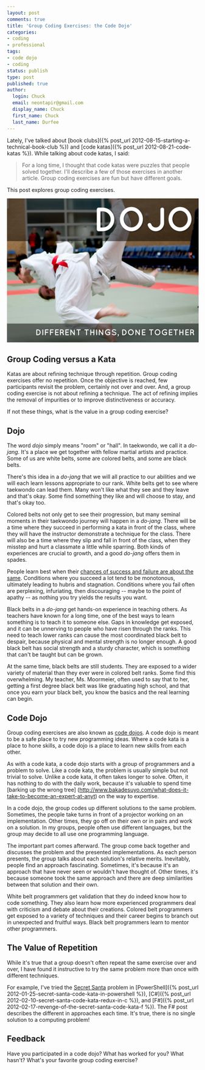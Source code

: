 ```yaml
---
layout: post
comments: true
title: 'Group Coding Exercises: the Code Dojo'
categories:
- coding
- professional
tags:
- code dojo
- coding
status: publish
type: post
published: true
author:
  login: Chuck
  email: neontapir@gmail.com
  display_name: Chuck
  first_name: Chuck
  last_name: Durfee
---
```

Lately, I've talked about [book clubs]({% post_url 2012-08-15-starting-a-technical-book-club %}) and [code katas]({% post_url 2012-08-21-code-katas %}). While talking about code katas, I said:

> For a long time, I thought that code katas were puzzles that people solved together. I'll describe a few of those exercises in another article. Group coding exercises are fun but have different goals.

This post explores group coding exercises.

![Code Dojo](/assets/IMG_0116.png)

## Group Coding versus a Kata

Katas are about refining technique through repetition. Group coding exercises offer no repetition. Once the objective is reached, few participants revisit the problem, certainly not over and over. And, a group coding exercise is not about refining a technique. The act of refining implies the removal of impurities or to improve distinctiveness or accuracy.

If not these things, what is the value in a group coding exercise?

## Dojo

The word _dojo_ simply means "room" or "hall". In taekwondo, we call it a _do-jang_. It's a place we get together with fellow martial artists and practice. Some of us are white belts, some are colored belts, and some are black belts.

There's this idea in a _do-jang_ that we will all practice to our abilities and we will each learn lessons appropriate to our rank. White belts get to see where taekwondo can lead them. Many won't like what they see and they leave and that's okay. Some find something they like and will choose to stay, and that's okay too.

Colored belts not only get to see their progression, but many seminal moments in their taekwondo journey will happen in a _do-jang_. There will be a time where they succeed in performing a kata in front of the class, where they will have the instructor demonstrate a technique for the class. There will also be a time where they slip and fall in front of the class, when they misstep and hurt a classmate a little while sparring. Both kinds of experiences are crucial to growth, and a good _do-jang_ offers them in spades.

People learn best when their [chances of success and failure are about the same](http://blog.learnlets.com/?p=2371). Conditions where you succeed a lot tend to be monotonous, ultimately leading to hubris and stagnation. Conditions where you fail often are perplexing, infuriating, then discouraging -- maybe to the point of apathy -- as nothing you try yields the results you want.

Black belts in a _do-jang_ get hands-on experience in teaching others. As teachers have known for a long time, one of the best ways to learn something is to teach it to someone else. Gaps in knowledge get exposed, and it can be unnerving to people who have risen through the ranks. This need to teach lower ranks can cause the most coordinated black belt to despair, because physical and mental strength is no longer enough. A good black belt has social strength and a sturdy character, which is something that can't be taught but can be grown.

At the same time, black belts are still students. They are exposed to a wider variety of material than they ever were in colored belt ranks. Some find this overwhelming. My teacher, Ms. Moormeier, often used to say that to her, getting a first degree black belt was like graduating high school, and that once you earn your black belt, you know the basics and the real learning can begin.

## Code Dojo

Group coding exercises are also known as [code dojos](http://codingdojo.org). A code dojo is meant to be a safe place to try new programming ideas. Where a code kata is a place to hone skills, a code dojo is a place to learn new skills from each other.

As with a code kata, a code dojo starts with a group of programmers and a problem to solve. Like a code kata, the problem is usually simple but not trivial to solve. Unlike a code kata, it often takes longer to solve. Often, it has nothing to do with the daily work, because it's valuable to spend time [barking up the wrong tree] (http://www.bakadesuyo.com/what-does-it-take-to-become-an-expert-at-anyt) on the way to expertise.

In a code dojo, the group codes up different solutions to the same problem. Sometimes, the people take turns in front of a projector working on an implementation. Other times, they go off on their own or in pairs and work on a solution. In my groups, people often use different languages, but the group may decide to all use one programming language.

The important part comes afterward. The group come back together and discusses the problem and the presented implementations. As each person presents, the group talks about each solution's relative merits. Inevitably, people find an approach fascinating. Sometimes, it's because it's an approach that have never seen or wouldn't have thought of. Other times, it's because someone took the same approach and there are deep similarities between that solution and their own.

White belt programmers get validation that they do indeed know how to code something. They also learn how more experienced programmers deal with criticism and debate about their creations. Colored belt programmers get exposed to a variety of techniques and their career begins to branch out in unexpected and fruitful ways. Black belt programmers learn to mentor other programmers.

## The Value of Repetition

While it's true that a group doesn't often repeat the same exercise over and over, I have found it instructive to try the same problem more than once with different techniques.

For example, I've tried the [Secret Santa](http://rubyquiz.com/quiz2.html) problem in [PowerShell]({% post_url 2012-01-25-secret-santa-code-kata-in-powershell %}), [C#]({% post_url 2012-02-10-secret-santa-code-kata-redux-in-c %}), and [F#]({% post_url 2012-02-17-revenge-of-the-secret-santa-code-kata-f %}). The F# post describes the different in approaches each time. It's true, there is no single solution to a computing problem!

## Feedback

Have you participated in a code dojo? What has worked for you? What hasn't? What's your favorite group coding exercise?
